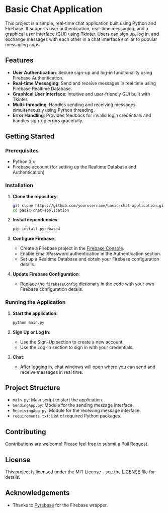 # Basic Chat Application

This project is a simple, real-time chat application built using Python and Firebase. It supports user authentication, real-time messaging, and a graphical user interface (GUI) using Tkinter. Users can sign up, log in, and exchange messages with each other in a chat interface similar to popular messaging apps.

## Features

- **User Authentication**: Secure sign-up and log-in functionality using Firebase Authentication.
- **Real-time Messaging**: Send and receive messages in real time using Firebase Realtime Database.
- **Graphical User Interface**: Intuitive and user-friendly GUI built with Tkinter.
- **Multi-threading**: Handles sending and receiving messages simultaneously using Python threading.
- **Error Handling**: Provides feedback for invalid login credentials and handles sign-up errors gracefully.

## Getting Started

### Prerequisites

- Python 3.x
- Firebase account (for setting up the Realtime Database and Authentication)

### Installation

1. **Clone the repository**:
    ```bash
    git clone https://github.com/yourusername/basic-chat-application.git
    cd basic-chat-application
    ```

2. **Install dependencies**:
    ```bash
    pip install pyrebase4
    ```

3. **Configure Firebase**:
    - Create a Firebase project in the [Firebase Console](https://console.firebase.google.com/).
    - Enable Email/Password authentication in the Authentication section.
    - Set up a Realtime Database and obtain your Firebase configuration details.

4. **Update Firebase Configuration**:
    - Replace the `firebaseConfig` dictionary in the code with your own Firebase configuration details.

### Running the Application

1. **Start the application**:
    ```bash
    python main.py
    ```

2. **Sign Up or Log In**:
    - Use the Sign-Up section to create a new account.
    - Use the Log-In section to sign in with your credentials.

3. **Chat**:
    - After logging in, chat windows will open where you can send and receive messages in real time.

## Project Structure

- `main.py`: Main script to start the application.
- `SendingApp.py`: Module for the sending message interface.
- `ReceivingApp.py`: Module for the receiving message interface.
- `requirements.txt`: List of required Python packages.

## Contributing

Contributions are welcome! Please feel free to submit a Pull Request.

## License

This project is licensed under the MIT License - see the [LICENSE](LICENSE) file for details.

## Acknowledgements

- Thanks to [Pyrebase](https://github.com/thisbejim/Pyrebase) for the Firebase wrapper.
